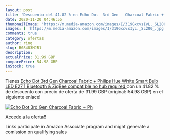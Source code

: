 ```yaml
---
layout: post
title: 'Descuento del 41.82 % en Echo Dot  3rd Gen   Charcoal Fabric + Ph'
date: 2020-11-20 04:46:55
thumbnailImage: 'https://m.media-amazon.com/images/I/319GxcvsIyL._SL200_.jpg'
images: [ 'https://m.media-amazon.com/images/I/319GxcvsIyL._SL200_.jpg' ]
comments: true
category: ofertas
author: ring
slug: B08483MJR1
description:
actualPrice: 31.99 GBP
comparePrice: 54.98 GBP
inStock: true
---
```


Tienes [Echo Dot  3rd Gen   Charcoal Fabric + Philips Hue White Smart Bulb LED  E27  | Bluetooth & ZigBee compatible  no hub required ](https://www.amazon.co.uk/dp/B08483MJR1/?tag=tolees0a-21) con un 41.82 % de descuento con precio de oferta de 31.99 GBP (original: 54.98 GBP) en el siguiente enlace!

[![Echo Dot  3rd Gen   Charcoal Fabric + Ph](https://m.media-amazon.com/images/I/319GxcvsIyL._SL200_.jpg)](https://www.amazon.co.uk/dp/B08483MJR1/?tag=tolees0a-21)

[Accede a la oferta!!](https://www.amazon.co.uk/dp/B08483MJR1/?tag=tolees0a-21)

Links participate in Amazon Associate program and might generate a comission on qualifying sales


